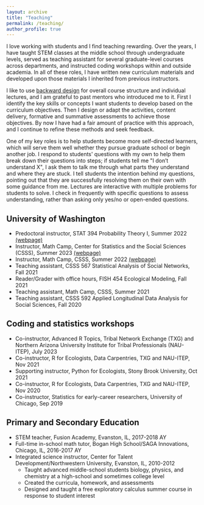 ```yaml
---
layout: archive
title: "Teaching"
permalink: /teaching/
author_profile: true
---
```


I love working with students and I find teaching rewarding. Over the years, I have taught STEM classes at the middle school through undergraduate levels, served as teaching assistant for several graduate-level courses across departments, and instructed coding workshops within and outside academia. In all of these roles, I have written new curriculum materials and developed upon those materials I inherited from previous instructors.

I like to use [backward design](https://tll.mit.edu/teaching-resources/course-design/backward-design/) for overall course structure and individual lectures, and I am grateful to past mentors who introduced me to it. First I identify the key skills or concepts I want students to develop based on the curriculum objectives. Then I design or adapt the activities, content delivery, formative and summative assessments to achieve those objectives. By now I have had a fair amount of practice with this approach, and I continue to refine these methods and seek feedback.

One of my key roles is to help students become more self-directed learners, which will serve them well whether they pursue graduate school or begin another job. I respond to students' questions with my own to help them break down their questions into steps; if students tell me "I don’t understand X", I ask them to talk me through what parts they understand and where they are stuck. I tell students the intention behind my questions, pointing out that they are successfully resolving them on their own with some guidance from me. Lectures are interactive with multiple problems for students to solve. I check in frequently with specific questions to assess understanding, rather than asking only yes/no or open-ended questions.

## University of Washington

- Predoctoral instructor, STAT 394 Probability Theory I, Summer 2022 [(webpage)](https://jpierkunke.github.io/STAT394A/)
- Instructor, Math Camp, Center for Statistics and the Social Sciences (CSSS), Summer 2023 [(webpage)](https://jpierkunke.github.io/CSSS-Math-Camp-2023/)
- Instructor, Math Camp, CSSS, Summer 2022 [(webpage)](https://jpierkunke.github.io/CSSS-Math-Camp-2022/)
- Teaching assistant, CSSS 567 Statistical Analysis of Social Networks, Fall 2021
- Reader/Grader with office hours, FISH 454 Ecological Modeling, Fall 2021
- Teaching assistant, Math Camp, CSSS, Summer 2021
- Teaching assistant, CSSS 592 Applied Longitudinal Data Analysis for Social Sciences, Fall 2020

## Coding and statistics workshops

- Co-instructor, Advanced R Topics, Tribal Network Exchange (TXG) and Northern Arizona University Institute for Tribal Professionals (NAU-ITEP), July 2023
- Co-instructor, R for Ecologists, Data Carpentries, TXG and NAU-ITEP, Nov 2021
- Supporting instructor, Python for Ecologists, Stony Brook University, Oct 2021
- Co-instructor, R for Ecologists, Data Carpentries, TXG and NAU-ITEP, Nov 2020
- Co-instructor, Statistics for early-career researchers, University of Chicago, Sep 2019
<!--- [(webpage)](https://marwahaha.github.io/2020-11-04-ITEP-online/) --->

## Primary and Secondary Education

- STEM teacher, Fusion Academy, Evanston, IL, 2017-2018 AY
- Full-time in-school math tutor, Bogan High School/SAGA Innovations, Chicago, IL, 2016-2017 AY
- Integrated science instructor, Center for Talent Development/Northwestern University, Evanston, IL, 2010-2012
    - Taught advanced middle-school students biology, physics, and chemistry at a high-school and sometimes college level
    - Created the curricula, homework, and assessments
    - Designed and taught a free exploratory calculus summer course in response to student interest
